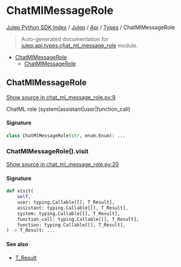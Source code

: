 # ChatMlMessageRole

[Julep Python SDK Index](../../../README.md#julep-python-sdk-index) / [Julep](../../index.md#julep) / [Api](../index.md#api) / [Types](./index.md#types) / ChatMlMessageRole

> Auto-generated documentation for [julep.api.types.chat_ml_message_role](../../../../../../../julep/api/types/chat_ml_message_role.py) module.

- [ChatMlMessageRole](#chatmlmessagerole)
  - [ChatMlMessageRole](#chatmlmessagerole-1)

## ChatMlMessageRole

[Show source in chat_ml_message_role.py:9](../../../../../../../julep/api/types/chat_ml_message_role.py#L9)

ChatML role (system|assistant|user|function_call)

#### Signature

```python
class ChatMlMessageRole(str, enum.Enum): ...
```

### ChatMlMessageRole().visit

[Show source in chat_ml_message_role.py:20](../../../../../../../julep/api/types/chat_ml_message_role.py#L20)

#### Signature

```python
def visit(
    self,
    user: typing.Callable[[], T_Result],
    assistant: typing.Callable[[], T_Result],
    system: typing.Callable[[], T_Result],
    function_call: typing.Callable[[], T_Result],
    function: typing.Callable[[], T_Result],
) -> T_Result: ...
```

#### See also

- [T_Result](#t_result)